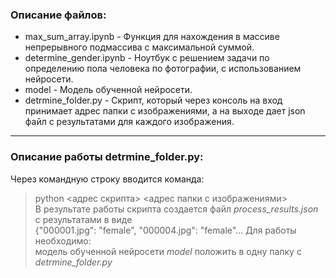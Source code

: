 ### Описание файлов:
- max_sum_array.ipynb - Функция для нахождения в массиве непрерывного подмассива с максимальной суммой.
- determine_gender.ipynb - Ноутбук с решением задачи по определению пола человека по фотографии, с использованием нейросети.
- model - Модель обученной нейросети. 
- detrmine_folder.py - Скрипт, который через консоль на вход принимает адрес папки с изображениями, а на выходе дает json файл с результатами для каждого изображения.
-------------------------
### Описание работы detrmine_folder.py:  
Через командную строку вводится команда:  
> python <адрес скрипта> <адрес папки с изображениями>  
В результате работы скрипта создается файл *process_results.json* с результатами в виде  
> {"000001.jpg": "female", "000004.jpg": "female"...
Для работы необходимо:  
модель обученной нейросети *model* положить в одну папку с *detrmine_folder.py*
